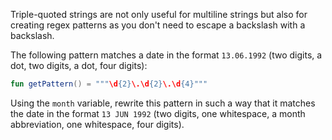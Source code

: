 

Triple-quoted strings are not only useful for multiline strings but also
for creating regex patterns as you don't need to escape a backslash with a backslash.

The following pattern matches a date in the format `13.06.1992`
(two digits, a dot, two digits, a dot, four digits):

```kotlin
fun getPattern() = """\d{2}\.\d{2}\.\d{4}"""
```

Using the `month` variable, rewrite this pattern in such a way that it matches the date in the format `13 JUN 1992`
(two digits, one whitespace, a month abbreviation, one whitespace, four digits).
